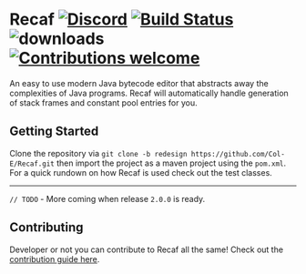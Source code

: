 # Recaf [![Discord](https://img.shields.io/discord/443258489146572810.svg?label=&logo=discord&logoColor=ffffff&color=7389D8&labelColor=6A7EC2)](https://discord.gg/Bya5HaA) [![Build Status](https://travis-ci.org/Col-E/Recaf.svg?branch=master)](https://travis-ci.org/Col-E/Recaf) ![downloads](https://img.shields.io/github/downloads/Col-E/Recaf/total.svg) [![Contributions welcome](https://img.shields.io/badge/contributions-welcome-brightgreen.svg?style=flat)](CONTRIBUTING.md)

An easy to use modern Java bytecode editor that abstracts away the complexities of Java programs. Recaf will automatically handle generation of stack frames and constant pool entries for you.  

## Getting Started

Clone the repository via `git clone -b redesign https://github.com/Col-E/Recaf.git` then import the project as a maven project using the `pom.xml`. For a quick rundown on how Recaf is used check out the test classes.

***

`// TODO` - More coming when release `2.0.0` is ready.

## Contributing 

Developer or not you can contribute to Recaf all the same! Check out the [contribution guide here](CONTRIBUTING.md).